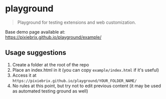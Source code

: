 # playground

> Playground for testing extensions and web customization.

Base demo page available at: https://pixiebrix.github.io/playground/example/

## Usage suggestions

1. Create a folder at the root of the repo
2. Place an index.html in it (you can copy `example/index.html` if it's useful)
3. Access it at `https://pixiebrix.github.io/playground/YOUR_FOLDER_NAME/`
4. No rules at this point, but try not to edit previous content (it may be used as automated testing ground as well)
